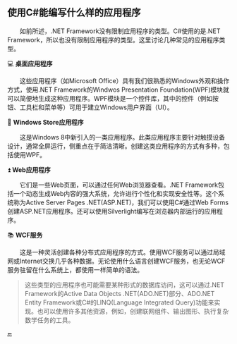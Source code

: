 ## 使用C#能编写什么样的应用程序


&emsp;&emsp;如前所述，.NET Framework没有限制应用程序的类型。C#使用的是.NET Framework，所以也没有限制应用程序的类型。这里讨论几种常见的应用程序类型。


💻 **桌面应用程序**

&emsp;&emsp;这些应用程序（如Microsoft Office）具有我们很熟悉的Windows外观和操作方式，使用.NET Framework的Windwos Presentation Foundation(WPF)模块就可以简便地生成这种应用程序。WPF模块是一个控件库，其中的控件（例如按钮、工具栏和菜单等）可用于建立Windows用户界面（UI）。

📓 **Windows Store应用程序**

&emsp;&emsp;这是Windows 8中新引入的一类应用程序。此类应用程序主要针对触摸设备设计，通常全屏运行，侧重点在于简洁清晰。创建这类应用程序的方式有多种，包括使用WPF。

⏫ **Web应用程序**

&emsp;&emsp;它们是一些Web页面，可以通过任何Web浏览器查看。.NET Framework包括一个动态生成Web内容的强大系统，允许进行个性化和实现安全性等。这个系统称为Active Server Pages .NET(ASP.NET)，我们可以使用C#通过Web Forms创建ASP.NET应用程序。还可以使用Silverlight编写在浏览器内部运行的应用程序。

📚 **WCF服务**

&emsp;&emsp;这是一种灵活创建各种分布式应用程序的方式。使用WCF服务可以通过局域网或Internet交换几乎各种数据。无论使用什么语言创建WCF服务，也无论WCF服务驻留在什么系统上，都使用一样简单的语法。

>这些类型的应用程序也可能需要某种形式的数据库访问，这可以通过.NET Framework的Active Data Objects .NET(ADO.NET)部分、ADO.NET Entity Framework或C#的LINQ(Language Integrated Query)功能来实现。也可以使用许多其他资源，例如，创建联网组件、输出图形、执行复杂数学任务的工具。



🔚
